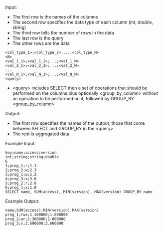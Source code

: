 


Input:
- The first row is the names of the columns
- The second row specifies the data type of each column (int, double, string)
- The third row tells the number of rows in the data
- The last row is the query
- The other rows are the data

```<col_name_1>;<col_name_2>;...;<col_name_M>
<col_type_1>;<col_type_2>;...;<col_type_M>
<N>
<val_1_1>;<val_1_2>;...;<val_1_M>
<val_2_1>;<val_2_2>;...;<val_2_M>
...
<val_N_1>;<val_N_2>;...;<val_N_M>
<query>
```
- \<query> includes SELECT then a set of operations that should be performed on the columns plus optionally <group_by_column> without an operation to be performed on it, followed by GROUP_BY <group_by_column> 


Output:
- The first row specifies the names of the output, those that come between SELECT and GROUP_BY in the \<query>
- The rest is aggregated data


Example Input:
```
key;name;access;version
int;string;string;double
6
1;prog_1;r;1.1
2;prog_2;w;2.3
3;prog_1;w;1.2
4;prog_3;x;3.6
5;prog_2;r;2.8
6;prog_1;x;1.8
SELECT name, SUM(access), MIN(version), MAX(version) GROUP_BY name
```

Example Output:
```
name;SUM(access);MIN(version);MAX(version)
prog_1;rwx;1.100000;1.800000
prog_2;wr;2.300000;2.800000
prog_3;x;3.600000;3.600000
```
